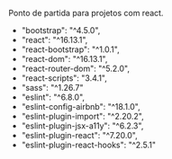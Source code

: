 Ponto de partida para projetos com react. 

* "bootstrap": "^4.5.0",
* "react": "^16.13.1",
* "react-bootstrap": "^1.0.1",
* "react-dom": "^16.13.1",
* "react-router-dom": "^5.2.0",
* "react-scripts": "3.4.1",
* "sass": "^1.26.7"
* "eslint": "^6.8.0",
* "eslint-config-airbnb": "^18.1.0",
* "eslint-plugin-import": "^2.20.2",
* "eslint-plugin-jsx-a11y": "^6.2.3",
* "eslint-plugin-react": "^7.20.0",
* "eslint-plugin-react-hooks": "^2.5.1"
